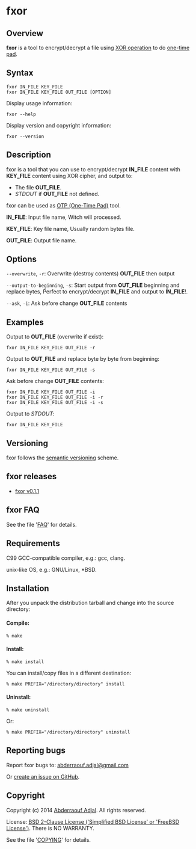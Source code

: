 fxor
====

## Overview

**fxor** is a tool to encrypt/decrypt a file using [XOR operation](http://en.wikipedia.org/wiki/XOR_cipher) to do [one-time pad](http://en.wikipedia.org/wiki/One-time_pad).


## Syntax

	fxor IN_FILE KEY_FILE
	fxor IN_FILE KEY_FILE OUT_FILE [OPTION]

Display usage information:

	fxor --help

Display version and copyright information:

	fxor --version


## Description

fxor is a tool that you can use to encrypt/decrypt **IN_FILE** content
with **KEY_FILE** content using XOR cipher, and output to:

*  The file **OUT_FILE**.
*  *STDOUT* if **OUT_FILE** not defined.

fxor can be used as [OTP (One-Time Pad)](http://en.wikipedia.org/wiki/One-time_pad) tool.

**IN_FILE**: Input file name, Witch will processed.

**KEY_FILE**: Key file name, Usually random bytes file.

**OUT_FILE**: Output file name.


## Options

`--overwrite`, `-r`:
Overwrite (destroy contents) **OUT_FILE** then output

`--output-to-beginning`, `-s`:
Start output from **OUT_FILE** beginning and replace bytes,
Perfect to encrypt/decrypt **IN_FILE** and output to **IN_FILE**!.

`--ask`, `-i`:
Ask before change **OUT_FILE** contents


## Examples

Output to **OUT_FILE** (overwrite if exist):

	fxor IN_FILE KEY_FILE OUT_FILE -r

Output to **OUT_FILE** and replace byte by byte from beginning:

	fxor IN_FILE KEY_FILE OUT_FILE -s

Ask before change **OUT_FILE** contents:

	fxor IN_FILE KEY_FILE OUT_FILE -i
	fxor IN_FILE KEY_FILE OUT_FILE -i -r
	fxor IN_FILE KEY_FILE OUT_FILE -i -s

Output to *STDOUT*:

	fxor IN_FILE KEY_FILE


## Versioning

fxor follows the [semantic versioning](http://semver.org) scheme.


## fxor releases

* [fxor v0.1.1](https://github.com/abderraouf-adjal/fxor/releases/tag/v0.1.1)


## fxor FAQ

See the file '[FAQ](https://github.com/abderraouf-adjal/fxor/blob/master/FAQ)' for details.


## Requirements

C99 GCC-compatible compiler, e.g.: gcc, clang.

unix-like OS, e.g.: GNU/Linux, *BSD.


## Installation

After you unpack the distribution tarball and change into the source directory:

#### Compile:

	% make


#### Install:

	% make install

You can install/copy files in a different destination:

	% make PREFIX="/directory/directory" install


#### Uninstall:

	% make uninstall

Or:

	% make PREFIX="/directory/directory" uninstall


## Reporting bugs

Report fxor bugs to: <abderraouf.adjal@gmail.com>

Or [create an issue on GitHub](https://github.com/abderraouf-adjal/fxor/issues).


## Copyright

Copyright (c) 2014 [Abderraouf Adjal](https://github.com/abderraouf-adjal).  All rights reserved.

License: [BSD 2-Clause License ('Simplified BSD License' or 'FreeBSD License')](http://opensource.org/licenses/BSD-2-Clause). There is NO WARRANTY.

See the file '[COPYING](https://github.com/abderraouf-adjal/fxor/blob/master/COPYING)' for details.
